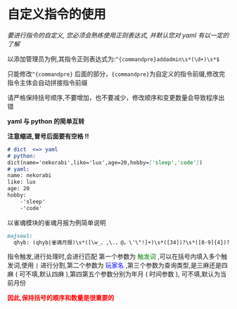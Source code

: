 # 自定义指令的使用

*要进行指令的自定义, 您必须会熟练使用正则表达式, 并默认您对 yaml 有以一定的了解*

以添加管理员为例,其指令正则表达式为:`^{commandpre}addadmin\s*(\d+)\s*$`

只能修改`^{commandpre}` 后面的部分，`{commandpre}`为自定义的指令前缀,修改完指令主体会自动拼接指令前缀

请严格保持括号顺序,不要增加，也不要减少，修改顺序和变更数量会导致程序出错

**yaml 与 python 的简单互转**

**注意缩进,冒号后面要有空格 !!**
```markdown
# dict  <=> yaml
# python:
dict(name='nekorabi',like='lux',age=20,hobby=['sleep','code'])
# yaml:
name: nekorabi
like: lux
age: 20
hobby:  
    -'sleep'
    -'code'
```

以雀魂模块的雀魂月报为例简单说明

```markdown
majsoul:
  qhyb: (qhyb|雀魂月报)\s*([\w_、,\.，@。\'\"!]+)\s*([34])?\s*([0-9]{4})?[-]?([0-9]{1,2})?\s*$
```

指令触发,进行处理时,会进行匹配
第一个参数为 <font color='green'>触发词</font> ,可以在括号内填入多个触发词,使用 `|` 进行分割,第二个参数为 <font color='blue'>玩家名
</font> ,第三个参数为查询类型,是三麻还是四麻 ( 可不填,默认四麻 ),第四第五个参数分别为年月 ( 时间参数 ),
可不填,默认为当前月份 

**<font color="red">因此,保持括号的顺序和数量是很重要的</font>**

